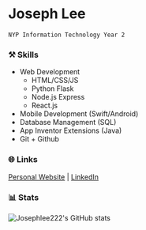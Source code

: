 # Joseph Lee
`NYP Information Technology Year 2`

### ⚒️ Skills
- Web Development
  - HTML/CSS/JS
  - Python Flask
  - Node.js Express
  - React.js
- Mobile Development (Swift/Android)
- Database Management (SQL)
- App Inventor Extensions (Java)
- Git + Github

  
### 🌐 Links
  
[Personal Website](https://cat2.link) | [LinkedIn](https://www.linkedin.com/in/josephys/)
  
    
### 📊 Stats
  
    
![Josephlee222's GitHub stats](https://github-readme-stats.vercel.app/api?username=josephlee222&show_icons=true&theme=transparent&text_color=808080&border_radius=3&border_color=808080)

